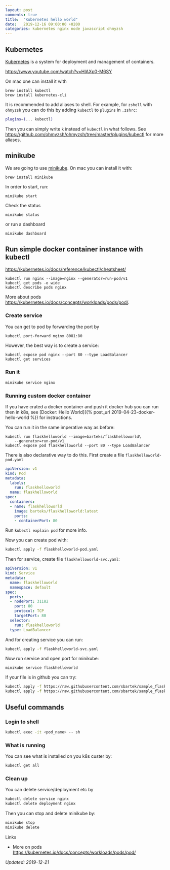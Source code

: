 ```yaml
---
layout: post
comments: true
title:  "Kubernetes hello world"
date:   2019-12-16 09:00:00 +0200
categories: kubernetes nginx node javascript ohmyzsh
---
```


## Kubernetes

[Kubernetes](https://kubernetes.io/) is a system for deployment and management of containers.

<https://www.youtube.com/watch?v=HlAXp0-M6SY>

On mac one can install it with 

``` shell
brew install kubectl
brew install kubernetes-cli
```

It is recommended to add aliases to shell. For example, for `zshell` with `ohmyzsh` you can do this
by adding `kubectl` to `plugins` in `.zshrc`:

``` sh
plugins=(... kubectl)
```
 Then you can simply write `k` instead of `kubectl` in what follows. See 
 <https://github.com/ohmyzsh/ohmyzsh/tree/master/plugins/kubectl> 
 for more aliases.

## minikube

We are going to use [minikube](https://kubernetes.io/docs/tasks/tools/install-minikube/).
On mac you can install it with:

``` shell
brew install minikube
```

In order to start, run:
``` shell
minikube start
```

Check the status

``` shell
minikube status
```
or run a dashboard

``` sh
minikube dashboard
```

## Run simple docker container instance with kubectl

<https://kubernetes.io/docs/reference/kubectl/cheatsheet/>

``` shell
kubectl run nginx --image=nginx --generator=run-pod/v1
kubectl get pods -o wide
kubectl describe pods nginx
```

More about pods <https://kubernetes.io/docs/concepts/workloads/pods/pod/>.

### Create service

You can get to pod by forwarding the port by

``` sh
kubectl port-forward nginx 8081:80
```

However, the best way is to create a service:
``` shell
kubectl expose pod nginx --port 80 --type LoadBalancer
kubectl get services
```

### Run it 

``` sh
minikube service nginx
```

### Running custom docker container

If you have crated a docker container and push it docker hub you can run then in k8s,
see [Docker: Hello World]({% post_url 2019-04-23-docker-hello-world %}) for instructions.

You can run it in the same imperative way as before:
``` shell
kubectl run flaskhelloworld --image=barteks/flaskhelloworld\
    --generator=run-pod/v1
kubectl expose pod flaskhelloworld --port 80 --type LoadBalancer
```

There is also declarative way to do this. First create a file 
`flaskhelloworld-pod.yaml`

``` yaml
apiVersion: v1
kind: Pod
metadata:
  labels:
    run: flaskhelloworld
  name: flaskhelloworld
spec:
  containers:
  - name: flaskhelloworld
    image: barteks/flaskhelloworld:latest
    ports:
    - containerPort: 80
```
Run `kubectl explain pod` for more info.


Now you can create pod with:

``` sh
kubectl apply -f flaskhelloworld-pod.yaml
```

Then for service, create file `flaskhelloworld-svc.yaml`:

``` yaml
apiVersion: v1
kind: Service
metadata:
  name: flaskhelloworld
  namespace: default
spec:
  ports:
  - nodePort: 31182
    port: 80
    protocol: TCP
    targetPort: 80
  selector:
    run: flaskhelloworld
  type: LoadBalancer
```

And for creating service you can run:

``` sh
kubectl apply -f flaskhelloworld-svc.yaml
```

Now run service and open port for minikube:


``` shell
minikube service flaskhelloworld
```

If your file is in github you can try:

``` sh
kubectl apply -f https://raw.githubusercontent.com/sbartek/sample_flask_app/master/flaskhelloworld/flaskhelloworld-pod.yaml
kubectl apply -f https://raw.githubusercontent.com/sbartek/sample_flask_app/master/flaskhelloworld/flaskhelloworld-svc.yaml
```


## Useful commands

### Login to shell

``` sh
kubectl exec -it <pod_name> -- sh
```

### What is running 

You can see what is installed on you k8s custer by:

``` sh
kubectl get all
```

### Clean up


You can delete service/deployment etc by
``` sh
kubectl delete service nginx
kubectl delete deployment nginx
```

Then you can stop and delete minikube by:

``` sh
minikube stop
minikube delete
```

Links

* More on pods <https://kubernetes.io/docs/concepts/workloads/pods/pod/>

_Updated: 2019-12-21_
